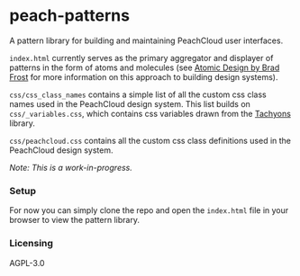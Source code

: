 # peach-patterns

A pattern library for building and maintaining PeachCloud user interfaces.

`index.html` currently serves as the primary aggregator and displayer of patterns in the form of atoms and molecules (see [Atomic Design by Brad Frost](http://atomicdesign.bradfrost.com/) for more information on this approach to building design systems).

`css/css_class_names` contains a simple list of all the custom css class names used in the PeachCloud design system. This list builds on `css/_variables.css`, which contains css variables drawn from the [Tachyons](http://tachyons.io/) library.

`css/peachcloud.css` contains all the custom css class definitions used in the PeachCloud design system.

_Note: This is a work-in-progress._

### Setup

For now you can simply clone the repo and open the `index.html` file in your browser to view the pattern library.

### Licensing

AGPL-3.0

